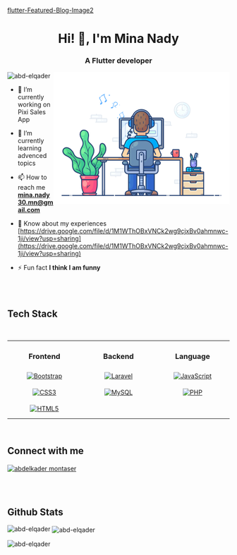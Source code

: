 [flutter-Featured-Blog-Image2](https://github.com/minanadyzarifnasef/minanadyzarifnasef/assets/17978987/3dad838c-5505-4da4-83b5-2de65cebf897)
<h1 align="center">Hi! 👋, I'm Mina Nady</h1>
<h3 align="center">A Flutter  developer</h3>
<img align="right" alt="Coding" width="400" src="https://raw.githubusercontent.com/SupianIDz/SupianIDz/main/coding.gif"/>

<p align="left"> <img src="https://komarev.com/ghpvc/?username=abd-elqader&label=Profile%20views&color=0e75b6&style=flat" alt="abd-elqader" /> </p>

- 🔭 I’m currently working on Pixi Sales App

- 🌱 I’m currently learning advenced topics


- 📫 How to reach me **mina.nady30.mn@gmail.com**

- 📄 Know about my experiences [https://drive.google.com/file/d/1M1WThOBxVNCk2wg9cjxBv0ahmnwc-1ji/view?usp=sharing](https://drive.google.com/file/d/1M1WThOBxVNCk2wg9cjxBv0ahmnwc-1ji/view?usp=sharing)

- ⚡ Fun fact **I think I am funny**

<br/>  

<br/>

## Tech Stack

<br/>

<table align="center">
<tr><td align="top" width="33%">

<h3 align="center">Frontend </h3>
<div align="center">  
<!-- <a href="https://reactjs.org/" target="_blank"><img style="margin: 10px" src="https://profilinator.rishav.dev/skills-assets/react-original-wordmark.svg" alt="React" height="50" /></a>   -->
<a href="https://getbootstrap.com/docs/3.4/javascript/" target="_blank"><img style="margin: 10px" src="https://profilinator.rishav.dev/skills-assets/bootstrap-plain.svg" alt="Bootstrap" height="50" /></a>  
<a href="https://www.w3schools.com/css/" target="_blank"><img style="margin: 10px" src="https://profilinator.rishav.dev/skills-assets/css3-original-wordmark.svg" alt="CSS3" height="50" /></a>  
<a href="https://en.wikipedia.org/wiki/HTML5" target="_blank"><img style="margin: 10px" src="https://profilinator.rishav.dev/skills-assets/html5-original-wordmark.svg" alt="HTML5" height="50" /></a>  
<!-- <a href="https://www.tailwindcss.com/" target="_blank"><img style="margin: 10px" src="https://profilinator.rishav.dev/skills-assets/tailwindcss.svg" alt="Tailwind CSS" height="50" /></a>   -->
</div>

</td><td valign="top" width="33%">



<h3 align="center">Backend </h3>
<div align="center">  
<!-- <a href="https://nodejs.org/" target="_blank"><img style="margin: 10px" src="https://profilinator.rishav.dev/skills-assets/nodejs-original-wordmark.svg" alt="Node.js" height="50" /></a>   -->
<!-- <a href="https://www.mongodb.com/" target="_blank"><img style="margin: 10px" src="https://profilinator.rishav.dev/skills-assets/mongodb-original-wordmark.svg" alt="MongoDB" height="50" /></a> -->
<!--  <a href="https://expressjs.com/" target="_blank"><img style="margin: 10px" src="https://profilinator.rishav.dev/skills-assets/express-original-wordmark.svg" alt="Express.js" height="50" /></a>   -->
<a href="https://laravel.com/" target="_blank"><img style="margin: 10px" src="https://profilinator.rishav.dev/skills-assets/laravel-plain-wordmark.svg" alt="Laravel" height="50" /></a>  
<a href="https://www.mysql.com/" target="_blank"><img style="margin: 10px" src="https://profilinator.rishav.dev/skills-assets/mysql-original-wordmark.svg" alt="MySQL" height="50" /></a>  
</div>

</td><td valign="top" width="33%">



<h3 align="center">Language </h3>
<div align="center">  
<a href="https://www.javascript.com/" target="_blank"><img style="margin: 10px" src="https://profilinator.rishav.dev/skills-assets/javascript-original.svg" alt="JavaScript" height="50" /></a>  
<a href="https://www.php.net/" target="_blank"><img style="margin: 10px" src="https://profilinator.rishav.dev/skills-assets/php-original.svg" alt="PHP" height="50" /></a>  
<!-- <a href="https://www.cplusplus.com/" target="_blank"><img style="margin: 10px" src="https://profilinator.rishav.dev/skills-assets/cplusplus-original.svg" alt="C++" height="50" /></a>   -->
<!-- <a href="https://www.python.org/" target="_blank"><img style="margin: 10px" src="https://profilinator.rishav.dev/skills-assets/python-original.svg" alt="Python" height="50" /></a>   -->
</div>

</td></tr></table>

<br/>    

## Connect with me

<p align="left">
<a href="https://www.linkedin.com/in/abdelkader-montaser/" target="_blank"><img align="center" src="https://raw.githubusercontent.com/rahuldkjain/github-profile-readme-generator/master/src/images/icons/Social/linked-in-alt.svg" alt="abdelkader montaser" height="30" width="40" /></a>
</p>

<br/>  
<br/>

## Github Stats
<p><img align="left" src="https://github-readme-stats.vercel.app/api/top-langs?username=abd-elqader&show_icons=true&locale=en&layout=compact" alt="abd-elqader" /></p>

<p>&nbsp;<img align="center" src="https://github-readme-stats.vercel.app/api?username=abd-elqader&show_icons=true&locale=en" alt="abd-elqader" /></p>

<p><img align="center" src="https://github-readme-streak-stats.herokuapp.com/?user=abd-elqader&" alt="abd-elqader" /></p>
